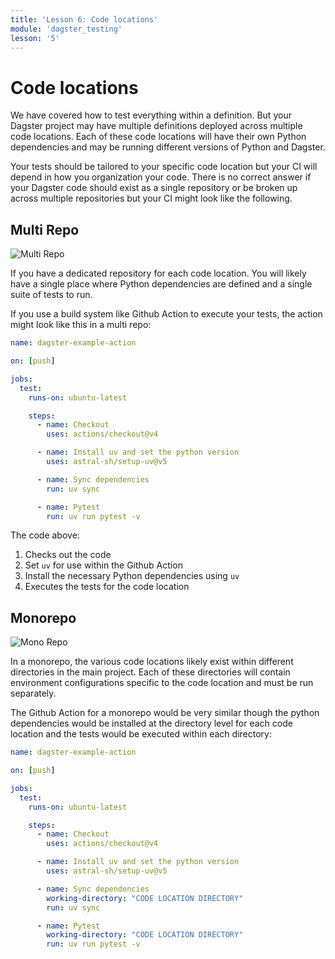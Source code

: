 ```yaml
---
title: 'Lesson 6: Code locations'
module: 'dagster_testing'
lesson: '5'
---
```


# Code locations

We have covered how to test everything within a definition. But your Dagster project may have multiple definitions deployed across multiple code locations. Each of these code locations will have their own Python dependencies and may be running different versions of Python and Dagster.

Your tests should be tailored to your specific code location but your CI will depend in how you organization your code. There is no correct answer if your Dagster code should exist as a single repository or be broken up across multiple repositories but your CI might look like the following. 

## Multi Repo

![Multi Repo](/images/dagster-testing/lesson-5/multi-repo.png)

If you have a dedicated repository for each code location. You will likely have a single place where Python dependencies are defined and a single suite of tests to run.

If you use a build system like Github Action to execute your tests, the action might look like this in a multi repo:

```yaml
name: dagster-example-action

on: [push]

jobs:
  test:
    runs-on: ubuntu-latest

    steps:
      - name: Checkout
        uses: actions/checkout@v4

      - name: Install uv and set the python version
        uses: astral-sh/setup-uv@v5

      - name: Sync dependencies
        run: uv sync

      - name: Pytest
        run: uv run pytest -v
```

The code above:

1. Checks out the code
2. Set `uv` for use within the Github Action
3. Install the necessary Python dependencies using `uv`
4. Executes the tests for the code location


## Monorepo

![Mono Repo](/images/dagster-testing/lesson-5/monorepo.png)

In a monorepo, the various code locations likely exist within different directories in the main project. Each of these directories will contain environment configurations specific to the code location and must be run separately.

The Github Action for a monorepo would be very similar though the python dependencies would be installed at the directory level for each code location and the tests would be executed within each directory:

```yaml
name: dagster-example-action

on: [push]

jobs:
  test:
    runs-on: ubuntu-latest

    steps:
      - name: Checkout
        uses: actions/checkout@v4

      - name: Install uv and set the python version
        uses: astral-sh/setup-uv@v5

      - name: Sync dependencies
        working-directory: "CODE LOCATION DIRECTORY"
        run: uv sync

      - name: Pytest
        working-directory: "CODE LOCATION DIRECTORY"
        run: uv run pytest -v
```